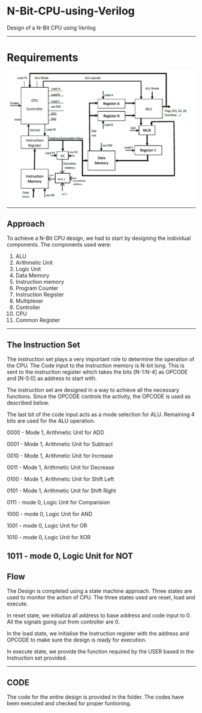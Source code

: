 # N-Bit-CPU-using-Verilog
Design of a N-Bit CPU using Verilog

----
# Requirements
<img src="CPU.png" width="600" >  

---
## Approach

To achieve a N-Bit CPU design, we had to start by designing the individual components.
The components used were:
1. ALU
2. Arithmetic Unit
3. Logic Unit
5. Data Memory
6. Instruction memory
7. Program Counter
8. Instruction Register
9. Multiplexer
10. Controller
11. CPU
12. Common Register

------


## The Instruction Set

The instruction set plays a very important role to determine the operation of the CPU. The Code input to the Instruction memory is N-bit long. This is sent to the instruction register which takes the bits [N-1:N-4] as OPCODE and [N-5:0] as address to start with.

The instruction set are designed in a way to achieve all the necessary functions. Since the OPCODE controls the activity, the OPCODE is used as described below.

The last bit of the code input acts as a mode selection for ALU. Remaining 4 bits are used for the ALU operation.

0000 - Mode 1, Arithmetic Unit for ADD

0001 - Mode 1, Arithmetic Unit for Subtract

0010 - Mode 1, Arithmetic Unit for Increase

0011 - Mode 1, Arithmetic Unit for Decrease

0100 - Mode 1, Arithmetic Unit for Shift Left

0101 - Mode 1, Arithmetic Unit for Shift Right

0111 - mode 0, Logic Unit for Comparision

1000 - mode 0, Logic Unit for AND 

1001 - mode 0, Logic Unit for OR

1010 - mode 0, Logic Unit for XOR

1011 - mode 0, Logic Unit for NOT
------

## Flow

The Design is completed using a state machine approach. Three states are used to monitor the action of CPU. The three states used are reset, load and execute.

In reset state, we initializa all address to base address and code input to 0. All the signals going out from controller are 0.

In the load state, we initialise the Instruction register with the address and OPCODE to make sure the design is ready for execution.

In execute state, we provide the function required by the USER based in the Instruction set provided.

----

## CODE

The code for the entire design is provided in the folder. The codes have been executed and checked for proper funtioning.
